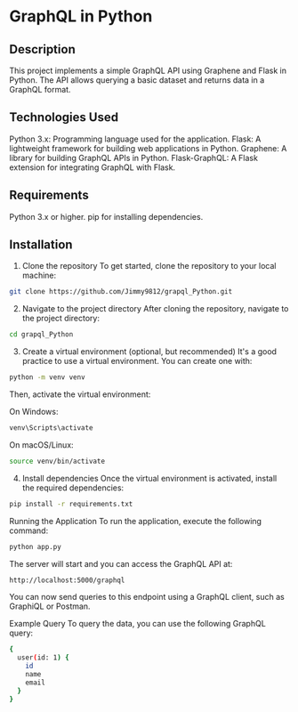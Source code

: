
# GraphQL in Python
## Description
This project implements a simple GraphQL API using Graphene and Flask in Python. The API allows querying a basic dataset and returns data in a GraphQL format.

## Technologies Used
Python 3.x: Programming language used for the application.
Flask: A lightweight framework for building web applications in Python.
Graphene: A library for building GraphQL APIs in Python.
Flask-GraphQL: A Flask extension for integrating GraphQL with Flask.
## Requirements
Python 3.x or higher.
pip for installing dependencies.
## Installation
1. Clone the repository
To get started, clone the repository to your local machine:
```bash
git clone https://github.com/Jimmy9812/grapql_Python.git
```
2. Navigate to the project directory
After cloning the repository, navigate to the project directory:
```bash
cd grapql_Python
```
3. Create a virtual environment (optional, but recommended)
It's a good practice to use a virtual environment. You can create one with:
```bash
python -m venv venv
```
Then, activate the virtual environment:

On Windows:
```bash
venv\Scripts\activate
```
On macOS/Linux:
```bash
source venv/bin/activate
```
4. Install dependencies
Once the virtual environment is activated, install the required dependencies:
```bash
pip install -r requirements.txt
```
Running the Application
To run the application, execute the following command:
```bash
python app.py
```
The server will start and you can access the GraphQL API at:
```bash
http://localhost:5000/graphql
```
You can now send queries to this endpoint using a GraphQL client, such as GraphiQL or Postman.

Example Query
To query the data, you can use the following GraphQL query:
```bash
{
  user(id: 1) {
    id
    name
    email
  }
}
```
